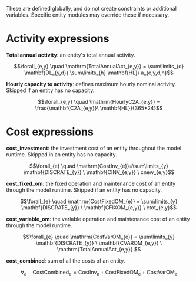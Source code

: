 These are defined globally, and do not create constraints or additional variables. Specific entity modules may override these if necessary.

# Activity expressions

**Total annual activity**: an entity's total annual activity.

$$\forall_{e,y} \quad \mathrm{TotalAnnualAct_{e,y}} = \sum\limits_{d} \mathbf{DL_{y,d}} \sum\limits_{h} \mathbf{HL}\ a_{e,y,d,h}$$

**Hourly capacity to activity**: defines maximum hourly nominal activity. Skipped if an entity has no capacity.

$$\forall_{e,y} \quad \mathrm{HourlyC2A_{e,y}} = \frac{\mathbf{C2A_{e,y}}\ \mathbf{HL}}{365*24}$$

# Cost expressions

**cost_investment**: the investment cost of an entity throughout the model runtime. Skipped in an entity has no capacity.

$$\forall_{e} \quad \mathrm{CostInv_{e}}=\sum\limits_{y} \mathbf{DISCRATE_{y}} \ \mathbf{CINV_{e,y}} \ cnew_{e,y}$$

**cost_fixed_om**: the fixed operation and maintenance cost of an entity through the model runtime. Skipped if an entity has no capacity.

$$\forall_{e} \quad \mathrm{CostFixedOM_{e}} = \sum\limits_{y} \mathbf{DISCRATE_{y}} \ \mathbf{CFIXOM_{e,y}} \ ctot_{e,y}$$

**cost_variable_om**: the variable operation and maintenance cost of an entity through the model runtime.

$$\forall_{e} \quad \mathrm{CostVarOM_{e}} = \sum\limits_{y} \mathbf{DISCRATE_{y}} \ \mathbf{CVAROM_{e,y}} \ \mathrm{TotalAnnualAct_{e,y}} $$

**cost_combined**: sum of all the costs of an entity.

$$\forall_{e} \quad \mathrm{CostCombined_{e}} = \mathrm{CostInv_{e}} + \mathrm{CostFixedOM_{e}} + \mathrm{CostVarOM_{e}}$$
